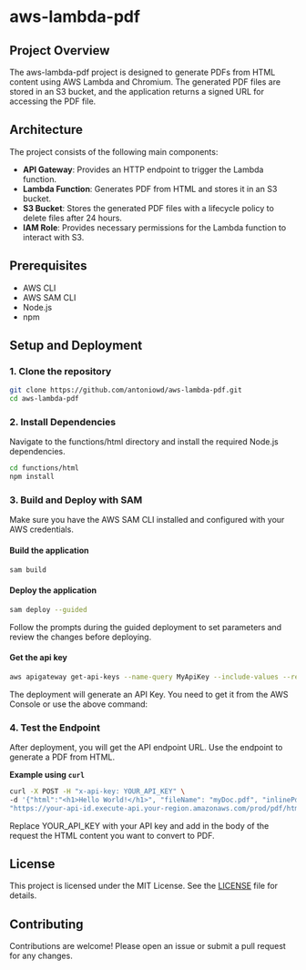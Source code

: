 # aws-lambda-pdf
## Project Overview
The aws-lambda-pdf project is designed to generate PDFs from HTML content using AWS Lambda and Chromium. The generated PDF files are stored in an S3 bucket, and the application returns a signed URL for accessing the PDF file.

## Architecture
The project consists of the following main components:

- **API Gateway**: Provides an HTTP endpoint to trigger the Lambda function.
- **Lambda Function**: Generates PDF from HTML and stores it in an S3 bucket.
- **S3 Bucket**: Stores the generated PDF files with a lifecycle policy to delete files after 24 hours.
- **IAM Role**: Provides necessary permissions for the Lambda function to interact with S3.

## Prerequisites
- AWS CLI
- AWS SAM CLI
- Node.js
- npm

## Setup and Deployment
### 1. Clone the repository
```sh
git clone https://github.com/antoniowd/aws-lambda-pdf.git
cd aws-lambda-pdf
```
### 2. Install Dependencies
Navigate to the functions/html directory and install the required Node.js dependencies.
```sh
cd functions/html
npm install
```
### 3. Build and Deploy with SAM
Make sure you have the AWS SAM CLI installed and configured with your AWS credentials.

#### Build the application
```sh
sam build
```
#### Deploy the application
```sh
sam deploy --guided
```
Follow the prompts during the guided deployment to set parameters and review the changes before deploying.
#### Get the api key
```sh
aws apigateway get-api-keys --name-query MyApiKey --include-values --region YOUR_REGION
```
The deployment will generate an API Key. You need to get it from the AWS Console or use the above command:

### 4. Test the Endpoint
After deployment, you will get the API endpoint URL. Use the endpoint to generate a PDF from HTML.

**Example using `curl`**
```sh
curl -X POST -H "x-api-key: YOUR_API_KEY" \
-d '{"html":"<h1>Hello World!</h1>", "fileName": "myDoc.pdf", "inlinePdf: true }' \
"https://your-api-id.execute-api.your-region.amazonaws.com/prod/pdf/html"
```
Replace YOUR_API_KEY with your API key and add in the body of the request the HTML content you want to convert to PDF.

## License
This project is licensed under the MIT License. See the [LICENSE](LICENSE.txt) file for details.

## Contributing
Contributions are welcome! Please open an issue or submit a pull request for any changes.
